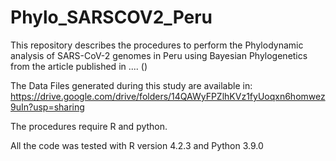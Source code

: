 # Phylo_SARSCOV2_Peru

This repository describes the procedures to perform the Phylodynamic analysis of SARS-CoV-2 genomes in Peru using Bayesian Phylogenetics from the article published in .... ()

The Data Files generated during this study are available in: https://drive.google.com/drive/folders/14QAWyFPZlhKVz1fyUoqxn6homwez9uIn?usp=sharing

The procedures require R and python.

All the code was tested with R version 4.2.3 and Python 3.9.0

